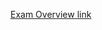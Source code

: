 [Exam Overview link](https://digipen824-my.sharepoint.com/:p:/g/personal/anne_yu_digipen_edu/EeZbUKxdQEBOjYJBYcjcjMUB79q_hjqd99fR2fEuIbz37w?e=IaWOHR)
